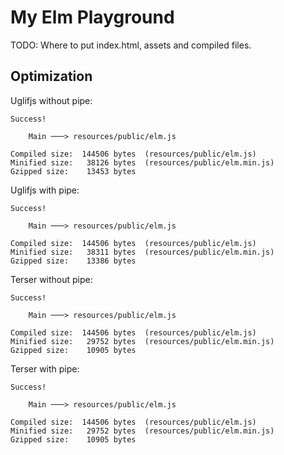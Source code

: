 # My Elm Playground

TODO: Where to put index.html, assets and compiled files.

## Optimization

Uglifjs without pipe:
```
Success!

    Main ───> resources/public/elm.js

Compiled size:  144506 bytes  (resources/public/elm.js)
Minified size:   38126 bytes  (resources/public/elm.min.js)
Gzipped size:    13453 bytes
```

Uglifjs with pipe:
```
Success!

    Main ───> resources/public/elm.js

Compiled size:  144506 bytes  (resources/public/elm.js)
Minified size:   38311 bytes  (resources/public/elm.min.js)
Gzipped size:    13386 bytes
```
Terser without pipe:
```
Success!

    Main ───> resources/public/elm.js

Compiled size:  144506 bytes  (resources/public/elm.js)
Minified size:   29752 bytes  (resources/public/elm.min.js)
Gzipped size:    10905 bytes
```
Terser with pipe:
```
Success!

    Main ───> resources/public/elm.js

Compiled size:  144506 bytes  (resources/public/elm.js)
Minified size:   29752 bytes  (resources/public/elm.min.js)
Gzipped size:    10905 bytes
```